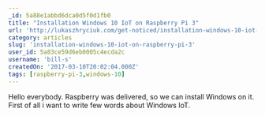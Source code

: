 ```yaml
---
_id: 5a88e1abbd6dca0d5f0d1fb0
title: "Installation Windows 10 IoT on Raspberry Pi 3"
url: 'http://lukaszhryciuk.com/get-noticed/installation-windows-10-iot-on-raspberry-pi-3/'
category: articles
slug: 'installation-windows-10-iot-on-raspberry-pi-3'
user_id: 5a83ce59d6eb0005c4ecda2c
username: 'bill-s'
createdOn: '2017-03-10T20:02:04.000Z'
tags: [raspberry-pi-3,windows-10]
---
```


Hello everybody. Raspberry was delivered, so we can install Windows on it. First of all i want to write few words about Windows IoT.
